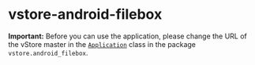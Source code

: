 # vstore-android-filebox

__Important:__ Before you can use the application, please change the URL of the vStore master in the [`Application`](https://github.com/Telecooperation/vstore-android-filebox/blob/master/app/src/main/java/vstore/android_filebox/Application.java#L45) class in the package `vstore.android_filebox`.
